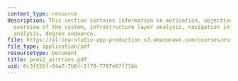 ```yaml
---
content_type: resource
description: This section contains information on motivation, objective of the project,
  overview of the system, infrastructure layer analysis, navigation infrastructure
  analysis, degree sequence.
file: https://ol-ocw-studio-app-production.s3.amazonaws.com/courses/esd-342-advanced-system-architecture-spring-2006/0c3f556f04a77b6f1f707797e67f71bb_pres2_airtrans.pdf
file_type: application/pdf
resourcetype: Document
title: pres2_airtrans.pdf
uid: 0c3f556f-04a7-7b6f-1f70-7797e67f71bb
---
```

